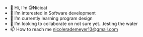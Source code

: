 - 👋 Hi, I’m @Nicicat
- 👀 I’m interested in Software development
- 🌱 I’m currently learning program design
- 💞️ I’m looking to collaborate on not sure yet...testing the water 
- 📫 How to reach me nicolerademeyer13@gmail.com

<!---
Nicicat/Nicicat is a ✨ special ✨ repository because its `README.md` (this file) appears on your GitHub profile.
You can click the Preview link to take a look at your changes.
--->
